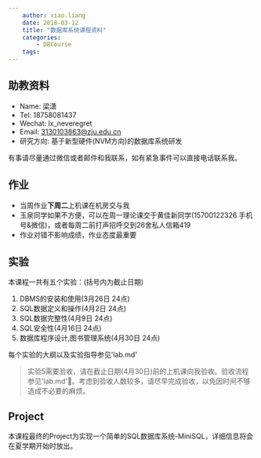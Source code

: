 ```yaml
---
    author: xiao.liang
    date: 2018-03-12
    title: "数据库系统课程资料"
    categories: 
        - DBCourse
    tags:
---
```


## 助教资料

- Name: 梁潇
- Tel: 18758081437
- Wechat: lx_neveregret
- Email: 3130103863@zju.edu.cn
- 研究方向: 基于新型硬件(NVM方向)的数据库系统研发

有事请尽量通过微信或者邮件和我联系，如有紧急事件可以直接电话联系我。

## 作业

- 当周作业**下周二**上机课在机房交与我
- 玉泉同学如果不方便，可以在周一理论课交于黄佳新同学(15700122326 手机号&微信)，或者每周二前打声招呼交到26舍私人信箱419
- 作业对错不影响成绩，作业态度最重要

## 实验

本课程一共有五个实验：(括号内为截止日期)
1. DBMS的安装和使用(3月26日 24点)
2. SQL数据定义和操作(4月2日 24点)
3. SQL数据完整性(4月9日 24点)
4. SQL安全性(4月16日 24点)
5. 数据库程序设计,图书管理系统(4月30日 24点)

每个实验的大纲以及实验指导参见'lab.md'

> 实验5需要验收，请在截止日期(4月30日)前的上机课向我验收。验收流程参见'lab.md'。考虑到验收人数较多，请尽早完成验收，以免因时间不够造成不必要的麻烦。

## Project

本课程最终的Project为实现一个简单的SQL数据库系统-MiniSQL，详细信息将会在夏学期开始时放出。
